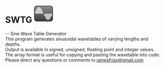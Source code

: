 # SWTG <img src="https://github.com/jimfrize/SWTG/blob/master/SWTG.png" width="60" height="60">
-- Sine Wave Table Generator<br/>
This program generates sinusoidal wavetables of varying lengths and depths.<br/>
Output is available in signed, unsigned, floating point and integer values.<br/>
The array format is useful for copying and pasting the wavetable into code.<br/>
Please direct any questions or comments to jamesfrize@gmail.com
